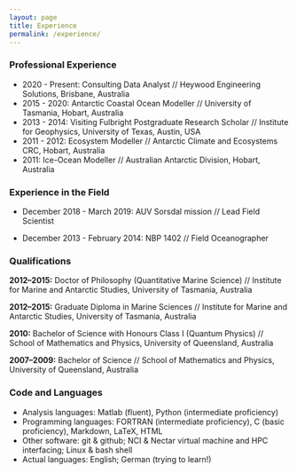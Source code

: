 ```yaml
---
layout: page
title: Experience
permalink: /experience/
---
```


### Professional Experience

* 2020 - Present: Consulting Data Analyst // Heywood Engineering Solutions, Brisbane, Australia
* 2015 - 2020: Antarctic Coastal Ocean Modeller // University of Tasmania, Hobart, Australia
* 2013 - 2014: Visiting Fulbright Postgraduate Research Scholar // Institute for Geophysics, University of Texas, Austin, USA
* 2011 - 2012: Ecosystem Modeller // Antarctic Climate and Ecosystems CRC, Hobart, Australia
* 2011: Ice-Ocean Modeller // Australian Antarctic Division, Hobart, Australia

### Experience in the Field

* December 2018 - March 2019: AUV Sorsdal mission // Lead Field Scientist

* December 2013 - February 2014: NBP 1402 // Field Oceanographer
 
### Qualifications
**2012–2015:** Doctor of Philosophy (Quantitative Marine Science) // Institute for Marine and Antarctic Studies, University of Tasmania, Australia

**2012–2015:** Graduate Diploma in Marine Sciences // Institute for Marine and Antarctic Studies, University of Tasmania, Australia

**2010:** Bachelor of Science with Honours Class I (Quantum Physics) // School of Mathematics and Physics, University of Queensland, Australia

**2007–2009:** Bachelor of Science // School of Mathematics and Physics, University of Queensland, Australia

### Code and Languages
* Analysis languages: Matlab (fluent), Python (intermediate proficiency)
* Programming languages: FORTRAN (intermediate proficiency), C (basic proficiency), Markdown, LaTeX, HTML
* Other software: git & github; NCI & Nectar virtual machine and HPC interfacing; Linux & bash shell
* Actual languages: English; German (trying to learn!)

